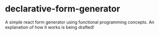 # declarative-form-generator
A simple react form generator using functional programming concepts.
An explanation of how it works is being drafted!
